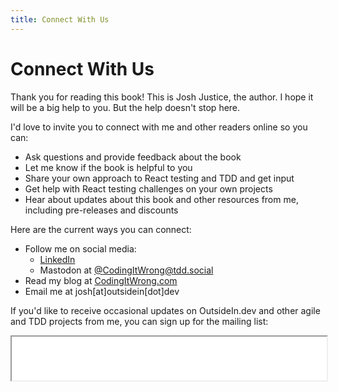 ```yaml
---
title: Connect With Us
---
```


# Connect With Us

Thank you for reading this book! This is Josh Justice, the author. I hope it will be a big help to you. But the help doesn't stop here.

I'd love to invite you to connect with me and other readers online so you can:

- Ask questions and provide feedback about the book
- Let me know if the book is helpful to you
- Share your own approach to React testing and TDD and get input
- Get help with React testing challenges on your own projects
- Hear about updates about this book and other resources from me, including pre-releases and discounts

Here are the current ways you can connect:

- Follow me on social media:
  - [LinkedIn](https://www.linkedin.com/in/jjustice/)
  - Mastodon at [@CodingItWrong@tdd.social](https://tdd.social/@CodingItWrong)
- Read my blog at [CodingItWrong.com](https://codingitwrong.com)
- Email me at josh[at]outsidein[dot]dev

If you'd like to receive occasional updates on OutsideIn.dev and other agile and TDD projects from me, you can sign up for the mailing list:

<iframe src="/mailchimp.html" width="100%" height="70" />

I promise to never provide your email address to any third party, to provide valuable content, and to follow up on any unsubscribe issues right away.
